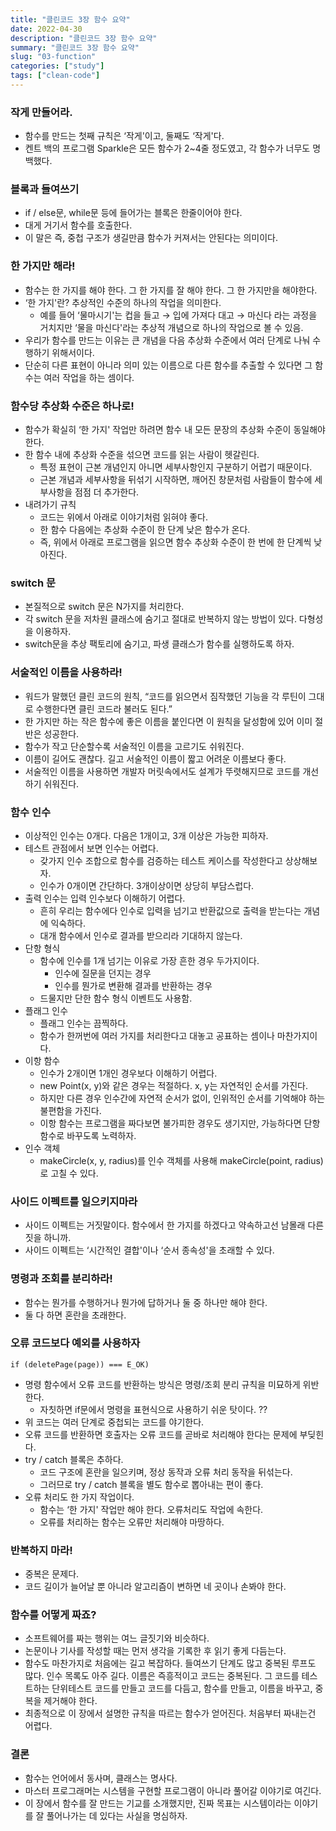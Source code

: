 ```yaml
---
title: "클린코드 3장 함수 요약"
date: 2022-04-30
description: "클린코드 3장 함수 요약"
summary: "클린코드 3장 함수 요약"
slug: "03-function"
categories: ["study"]
tags: ["clean-code"]
---
```


### 작게 만들어라.

- 함수를 만드는 첫째 규칙은 ‘작게'이고, 둘째도 ‘작게'다.
- 켄트 백의 프로그램 Sparkle은 모든 함수가 2~4줄 정도였고, 각 함수가 너무도 명백했다.

### 블록과 들여쓰기

- if / else문, while문 등에 들어가는 블록은 한줄이어야 한다.
- 대게 거기서 함수를 호출한다.
- 이 말은 즉, 중첩 구조가 생길만큼 함수가 커져서는 안된다는 의미이다.

### 한 가지만 해라!

- 함수는 한 가지를 해야 한다. 그 한 가지를 잘 해야 한다. 그 한 가지만을 해야한다.
- ‘한 가지'란? 추상적인 수준의 하나의 작업을 의미한다.
  - 예를 들어 ‘물마시기'는 컵을 들고 → 입에 가져다 대고 → 마신다 라는 과정을 거치지만 ‘물을 마신다'라는 추상적 개념으로 하나의 작업으로 볼 수 있음.
- 우리가 함수를 만드는 이유는 큰 개념을 다음 추상화 수준에서 여러 단계로 나눠 수행하기 위해서이다.
- 단순히 다른 표현이 아니라 의미 있는 이름으로 다른 함수를 추출할 수 있다면 그 함수는 여러 작업을 하는 셈이다.

### 함수당 추상화 수준은 하나로!

- 함수가 확실히 ‘한 가지' 작업만 하려면 함수 내 모든 문장의 추상화 수준이 동일해야 한다.
- 한 함수 내에 추상화 수준을 섞으면 코드를 읽는 사람이 헷갈린다.
  - 특정 표현이 근본 개념인지 아니면 세부사항인지 구분하기 어렵기 때문이다.
  - 근본 개념과 세부사항을 뒤섞기 시작하면, 깨어진 창문처럼 사람들이 함수에 세부사항을 점점 더 추가한다.
- 내려가기 규칙
  - 코드는 위에서 아래로 이야기처럼 읽혀야 좋다.
  - 한 함수 다음에는 추상화 수준이 한 단계 낮은 함수가 온다.
  - 즉, 위에서 아래로 프로그램을 읽으면 함수 추상화 수준이 한 번에 한 단계씩 낮아진다.

### switch 문

- 본질적으로 switch 문은 N가지를 처리한다.
- 각 switch 문을 저차원 클래스에 숨기고 절대로 반복하지 않는 방법이 있다. 다형성을 이용하자.
- switch문을 추상 팩토리에 숨기고, 파생 클래스가 함수를 실행하도록 하자.

### 서술적인 이름을 사용하라!

- 워드가 말했던 클린 코드의 원칙, “코드를 읽으면서 짐작했던 기능을 각 루틴이 그대로 수행한다면 클린 코드라 불러도 된다.”
- 한 가지만 하는 작은 함수에 좋은 이름을 붙인다면 이 원칙을 달성함에 있어 이미 절반은 성공한다.
- 함수가 작고 단순할수록 서술적인 이름을 고르기도 쉬워진다.
- 이름이 길어도 괜찮다. 길고 서술적인 이름이 짧고 어려운 이름보다 좋다.
- 서술적인 이름을 사용하면 개발자 머릿속에서도 설계가 뚜렷해지므로 코드를 개선하기 쉬워진다.

### 함수 인수

- 이상적인 인수는 0개다. 다음은 1개이고, 3개 이상은 가능한 피하자.
- 테스트 관점에서 보면 인수는 어렵다.
  - 갖가지 인수 조합으로 함수를 검증하는 테스트 케이스를 작성한다고 상상해보자.
  - 인수가 0개이면 간단하다. 3개이상이면 상당히 부담스럽다.
- 출력 인수는 입력 인수보다 이해하기 어렵다.
  - 흔히 우리는 함수에다 인수로 입력을 넘기고 반환값으로 출력을 받는다는 개념에 익숙하다.
  - 대개 함수에서 인수로 결과를 받으리라 기대하지 않는다.
- 단항 형식
  - 함수에 인수를 1개 넘기는 이유로 가장 흔한 경우 두가지이다.
    - 인수에 질문을 던지는 경우
    - 인수를 뭔가로 변환해 결과를 반환하는 경우
  - 드물지만 단한 함수 형식 이벤트도 사용함.
- 플래그 인수
  - 플래그 인수는 끔찍하다.
  - 함수가 한꺼번에 여러 가지를 처리한다고 대놓고 공표하는 셈이나 마찬가지이다.
- 이항 함수
  - 인수가 2개이면 1개인 경우보다 이해하기 어렵다.
  - new Point(x, y)와 같은 경우는 적절하다. x, y는 자연적인 순서를 가진다.
  - 하지만 다른 경우 인수간에 자연적 순서가 없이, 인위적인 순서를 기억해야 하는 불편함을 가진다.
  - 이항 함수는 프로그램을 짜다보면 불가피한 경우도 생기지만, 가능하다면 단항함수로 바꾸도록 노력하자.
- 인수 객체
  - makeCircle(x, y, radius)를 인수 객체를 사용해 makeCircle(point, radius)로 고칠 수 있다.

### 사이드 이펙트를 일으키지마라

- 사이드 이펙트는 거짓말이다. 함수에서 한 가지를 하겠다고 약속하고선 남몰래 다른 짓을 하니까.
- 사이드 이펙트는 ‘시간적인 결합'이나 ‘순서 종속성'을 초래할 수 있다.

### 명령과 조회를 분리하라!

- 함수는 뭔가를 수행하거나 뭔가에 답하거나 둘 중 하나만 해야 한다.
- 둘 다 하면 혼란을 초래한다.

### 오류 코드보다 예외를 사용하자

```tsx
if (deletePage(page)) === E_OK)
```

- 명령 함수에서 오류 코드를 반환하는 방식은 명령/조회 분리 규칙을 미묘하게 위반한다.
  - 자칫하면 if문에서 명령을 표현식으로 사용하기 쉬운 탓이다. ??
- 위 코드는 여러 단계로 중첩되는 코드를 야기한다.
- 오류 코드를 반환하면 호출자는 오류 코드를 곧바로 처리해야 한다는 문제에 부딪힌다.
- try / catch 블록은 추하다.
  - 코드 구조에 혼란을 일으키며, 정상 동작과 오류 처리 동작을 뒤섞는다.
  - 그러므로 try / catch 블록을 별도 함수로 뽑아내는 편이 좋다.
- 오류 처리도 한 가지 작업이다.
  - 함수는 ‘한 가지' 작업만 해야 한다. 오류처리도 작업에 속한다.
  - 오류를 처리하는 함수는 오류만 처리해야 마땅하다.

### 반복하지 마라!

- 중복은 문제다.
- 코드 길이가 늘어날 뿐 아니라 알고리즘이 변하면 네 곳이나 손봐야 한다.

### 함수를 어떻게 짜죠?

- 소프트웨어를 짜는 행위는 여느 글짓기와 비슷하다.
- 논문이나 기사를 작성할 때는 먼저 생각을 기록한 후 읽기 좋게 다듬는다.
- 함수도 마찬가지로 처음에는 길고 복잡하다. 들여쓰기 단계도 많고 중복된 루프도 많다. 인수 목록도 아주 길다. 이름은 즉흥적이고 코드는 중복된다. 그 코드를 테스트하는 단위테스트 코드를 만들고 코드를 다듬고, 함수를 만들고, 이름을 바꾸고, 중복을 제거해야 한다.
- 최종적으로 이 장에서 설명한 규칙을 따르는 함수가 얻어진다. 처음부터 짜내는건 어렵다.

### 결론

- 함수는 언어에서 동사며, 클래스는 명사다.
- 마스터 프로그래머는 시스템을 구현할 프로그램이 아니라 풀어갈 이야기로 여긴다.
- 이 장에서 함수를 잘 만드는 기교를 소개했지만, 진짜 목표는 시스템이라는 이야기를 잘 풀어나가는 데 있다는 사실을 명심하자.
